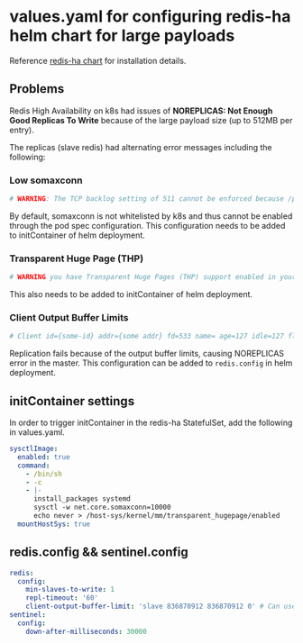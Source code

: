 # values.yaml for configuring redis-ha helm chart for large payloads

Reference [redis-ha chart](https://github.com/helm/charts/tree/master/stable/redis-ha) for installation details.

## Problems

Redis High Availability on k8s had issues of **NOREPLICAS: Not Enough Good Replicas To Write** because of the large payload size (up to 512MB per entry).

The replicas (slave redis) had alternating error messages including the following:

### Low somaxconn

```bash
# WARNING: The TCP backlog setting of 511 cannot be enforced because /proc/sys/net/core/somaxconn is set to the lower value of 128.
```

By default, somaxconn is not whitelisted by k8s and thus cannot be enabled through the pod spec configuration.
This configuration needs to be added to initContainer of helm deployment.

### Transparent Huge Page (THP)

```bash
# WARNING you have Transparent Huge Pages (THP) support enabled in your kernel. This will create latency and memory usage issues with Redis. To fix this issue run the command 'echo never > /sys/kernel/mm/transparent_hugepage/enabled' as root, and add it to your /etc/rc.local in order to retain the setting after a reboot. Redis must be restarted after THP is disabled
```

This also needs to be added to initContainer of helm deployment.

### Client Output Buffer Limits

```bash
# Client id={some-id} addr={some addr} fd=533 name= age=127 idle=127 flags=S db=0 sub=0 psub=0 multi=-1 qbuf=0 qbuf-free=0 obl=13997 oll=1227 omem=192281275 events=rw cmd=psync scheduled to be closed ASAP for overcoming of output buffer limits.
```

Replication fails because of the output buffer limits, causing NOREPLICAS error in the master.
This configuration can be added to `redis.config` in helm deployment.

## initContainer settings

In order to trigger initContainer in the redis-ha StatefulSet, add the following in values.yaml.

```YAML
sysctlImage:
  enabled: true
  command:
    - /bin/sh
    - -c
    - |-
      install_packages systemd
      sysctl -w net.core.somaxconn=10000
      echo never > /host-sys/kernel/mm/transparent_hugepage/enabled
  mountHostSys: true
```

## redis.config && sentinel.config

```YAML
redis:
  config:
    min-slaves-to-write: 1
    repl-timeout: '60'
    client-output-buffer-limit: 'slave 836870912 836870912 0' # Can use 'slave 0 0 0' to remove the limit
sentinel:
  config:
    down-after-milliseconds: 30000
```

